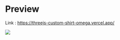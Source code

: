 # Preview

Link : https://threejs-custom-shirt-omega.vercel.app/

<img src="https://res.cloudinary.com/dnwmgftf8/image/upload/v1695848282/website-preview_fhdt4q.png" />
